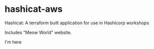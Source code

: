 # hashicat-aws
Hashicat: A terraform built application for use in Hashicorp workshops

Includes "Meow World" website.

I'm here